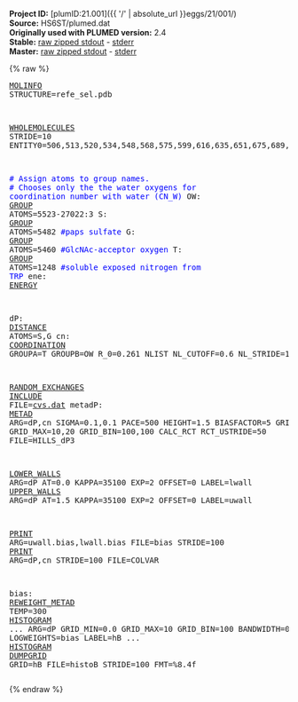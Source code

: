 **Project ID:** [plumID:21.001]({{ '/' | absolute_url }}eggs/21/001/)  
**Source:** HS6ST/plumed.dat  
**Originally used with PLUMED version:** 2.4  
**Stable:** [raw zipped stdout](plumed.dat.plumed.stdout.txt.zip) - [stderr](plumed.dat.plumed.stderr)  
**Master:** [raw zipped stdout](plumed.dat.plumed_master.stdout.txt.zip) - [stderr](plumed.dat.plumed_master.stderr)  

{% raw %}<pre>
<a href="https://plumed.github.io/doc-master/user-doc/html/_m_o_l_i_n_f_o.html">MOLINFO</a> STRUCTURE=refe_sel.pdb

<a href="https://plumed.github.io/doc-master/user-doc/html/_w_h_o_l_e_m_o_l_e_c_u_l_e_s.html">WHOLEMOLECULES</a> STRIDE=10 ENTITY0=506,513,520,534,548,568,575,599,616,635,651,675,689,1737,1751,1771,1792,1813,1832,1846,1863,1882,1926,1932,1948,1959,1983,2004,2023,2034,2049,2073,2095,2112,2128,2145,3595,3615,3632,3656

<span style="color:blue"># Assign atoms to group names.</span>
<span style="color:blue"># Chooses only the the water oxygens for coordination number with water (CN_W)</span>
OW: <a href="https://plumed.github.io/doc-master/user-doc/html/_g_r_o_u_p.html">GROUP</a> ATOMS=5523-27022:3
S: <a href="https://plumed.github.io/doc-master/user-doc/html/_g_r_o_u_p.html">GROUP</a> ATOMS=5482 <span style="color:blue">#paps sulfate</span>
G: <a href="https://plumed.github.io/doc-master/user-doc/html/_g_r_o_u_p.html">GROUP</a> ATOMS=5460 <span style="color:blue">#GlcNAc-acceptor oxygen</span>
T: <a href="https://plumed.github.io/doc-master/user-doc/html/_g_r_o_u_p.html">GROUP</a> ATOMS=1248 <span style="color:blue">#soluble exposed nitrogen from TRP</span>
ene: <a href="https://plumed.github.io/doc-master/user-doc/html/_e_n_e_r_g_y.html">ENERGY</a>

dP:   <a href="https://plumed.github.io/doc-master/user-doc/html/_d_i_s_t_a_n_c_e.html">DISTANCE</a> ATOMS=S,G
cn: <a href="https://plumed.github.io/doc-master/user-doc/html/_c_o_o_r_d_i_n_a_t_i_o_n.html">COORDINATION</a> GROUPA=T GROUPB=OW R_0=0.261 NLIST NL_CUTOFF=0.6 NL_STRIDE=100

<a href="https://plumed.github.io/doc-master/user-doc/html/_r_a_n_d_o_m__e_x_c_h_a_n_g_e_s.html">RANDOM_EXCHANGES</a> 
<a href="https://plumed.github.io/doc-master/user-doc/html/_i_n_c_l_u_d_e.html">INCLUDE</a> FILE=<a href="cvs.dat.html">cvs.dat</a>
metadP: <a href="https://plumed.github.io/doc-master/user-doc/html/_m_e_t_a_d.html">METAD</a> ARG=dP,cn SIGMA=0.1,0.1 PACE=500 HEIGHT=1.5 BIASFACTOR=5 GRID_MIN=0,0 GRID_MAX=10,20 GRID_BIN=100,100 CALC_RCT RCT_USTRIDE=50 FILE=HILLS_dP3

<a href="https://plumed.github.io/doc-master/user-doc/html/_l_o_w_e_r__w_a_l_l_s.html">LOWER_WALLS</a> ARG=dP AT=0.0 KAPPA=35100 EXP=2 OFFSET=0 LABEL=lwall
<a href="https://plumed.github.io/doc-master/user-doc/html/_u_p_p_e_r__w_a_l_l_s.html">UPPER_WALLS</a> ARG=dP AT=1.5 KAPPA=35100 EXP=2 OFFSET=0 LABEL=uwall

<a href="https://plumed.github.io/doc-master/user-doc/html/_p_r_i_n_t.html">PRINT</a> ARG=uwall.bias,lwall.bias FILE=bias STRIDE=100 
<a href="https://plumed.github.io/doc-master/user-doc/html/_p_r_i_n_t.html">PRINT</a> ARG=dP,cn STRIDE=100  FILE=COLVAR

bias: <a href="https://plumed.github.io/doc-master/user-doc/html/_r_e_w_e_i_g_h_t__m_e_t_a_d.html">REWEIGHT_METAD</a> TEMP=300
<a href="https://plumed.github.io/doc-master/user-doc/html/_h_i_s_t_o_g_r_a_m.html">HISTOGRAM</a> ...
  ARG=dP
  GRID_MIN=0.0
  GRID_MAX=10
  GRID_BIN=100
  BANDWIDTH=0.1
  LOGWEIGHTS=bias
  LABEL=hB
... <a href="https://plumed.github.io/doc-master/user-doc/html/_h_i_s_t_o_g_r_a_m.html">HISTOGRAM</a>
<a href="https://plumed.github.io/doc-master/user-doc/html/_d_u_m_p_g_r_i_d.html">DUMPGRID</a> GRID=hB FILE=histoB STRIDE=100 FMT=%8.4f
</pre>{% endraw %}

